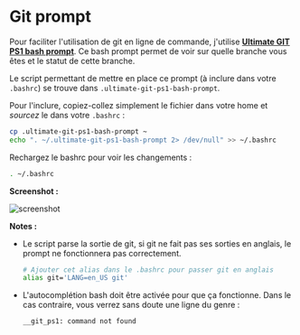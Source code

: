 # Git prompt

Pour faciliter l'utilisation de git en ligne de commande, j'utilise __[Ultimate GIT PS1 bash prompt](http://mediadoneright.com/content/ultimate-git-ps1-bash-prompt)__.
Ce bash prompt permet de voir sur quelle branche vous êtes et le statut de cette branche.

Le script permettant de mettre en place ce prompt (à inclure dans votre `.bashrc`) se trouve dans `.ultimate-git-ps1-bash-prompt`.

Pour l'inclure, copiez-collez simplement le fichier dans votre home et *sourcez* le dans votre `.bashrc` :

```bash
cp .ultimate-git-ps1-bash-prompt ~
echo ". ~/.ultimate-git-ps1-bash-prompt 2> /dev/null" >> ~/.bashrc
```

Rechargez le bashrc pour voir les changements :

```bash
. ~/.bashrc
```

__Screenshot :__

![screenshot](http://mediadoneright.com/sites/mediadoneright.com/files/manual/GIT_PS1_CUSTOMIZATION.png)

__Notes :__

- Le script parse la sortie de git, si git ne fait pas ses sorties en anglais, le prompt ne fonctionnera pas correctement.

  ```bash
  # Ajouter cet alias dans le .bashrc pour passer git en anglais
  alias git='LANG=en_US git'
  ```

- L'autocomplétion bash doit être activée pour que ça fonctionne. Dans le cas contraire, vous verrez sans doute une ligne du genre :

  ```
  __git_ps1: command not found
  ```
